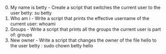 0. My name is betty - Create a script that switches the current user to the user betty: su betty
1. Who am i - Write a script that prints the effective username of the current user: whoami
2. Groups - Write a script that prints all the groups the current user is part of: groups
3. New owner - Write a script that changes the owner of the file hello to the user betty : sudo chown betty hello
